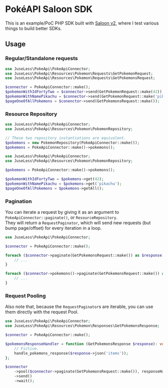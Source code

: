 # PokéAPI Saloon SDK
This is an example/PoC PHP SDK built with [Saloon v2](https://github.com/sammyjo20/saloon), where I test various things to build better SDKs.

## Usage

### Regular/Standalone requests
```php
use JuseLess\PokeApi\PokeApiConnector;
use JuseLess\PokeApi\Resources\Pokemon\Requests\GetPokemonRequest;
use JuseLess\PokeApi\Resources\Pokemon\Requests\GetPokemonsRequest;

$connector = PokeApiConnector::make();
$pokemonWithIdFortyTwo = $connector->send(GetPokemonRequest::make(42));
$pokemonWithNamePikachu = $connector->send(GetPokemonRequest::make('pikachu'));
$pageOneOfAllPokemons = $conenctor->send(GetPokemonsRequest::make());
```

### Resource Repository
```php
use JuseLess\PokeApi\PokeApiConnector;
use JuseLess\PokeApi\Resources\Pokemon\PokemonRepository;

// These two repository instantiations are equivalent.
$pokemons = new PokemonRepository(PokeApiConnector::make());
$pokemons = PokeApiConnector::make()->pokemons();
```

```php
use JuseLess\PokeApi\PokeApiConnector;
use JuseLess\PokeApi\Resources\Pokemon\PokemonRepository;

$pokemons = PokeApiConnector::make()->pokemons();

$pokemonWithIdFortyTwo = $pokemons->get(42);
$pokemonWithNamePikachu = $pokemons->get('pikachu');
$pageOneOfAllPokemons = $pokemons->getAll();
```

### Pagination
You can iterate a request by giving it as an argument to `PokeApiConnector::paginate()`, or `ResourceRepository`.  
They will return a `RequestPaginator`, which will send new requests (but bump page/offset) for every iteration in a loop.
```php
use JuseLess\PokeApi\PokeApiConnector;

$connector = PokeApiConnector::make();

foreach ($connector->paginate(GetPokemonsRequest::make()) as $response) {
    // ...
}

foreach ($connector->pokemons()->paginate(GetPokemonsRequest::make()) as $response) {
    // ...
}
```

### Request Pooling
Also note that, because the `RequestPaginator`s are iterable, you can use them directly with the request Pool.
```php
use JuseLess\PokeApi\PokeApiConnector;
use JuseLess\PokeApi\Resources\Pokemon\Responses\GetPokemonsResponse;

$connector = PokeApiConnector::make();

$pokemonsResponseHandler = function (GetPokemonsResponse $response): void {
    // Fictive.
    handle_pokemons_response($response->json('items'));
};

$connector
    ->pool($connector->paginate(GetPokemonsRequest::make()), responseHandler: $pokemonsResponseHandler)
    ->send()
    ->wait();
```
